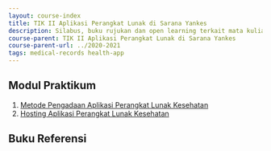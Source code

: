 ```yaml
---
layout: course-index
title: TIK II Aplikasi Perangkat Lunak di Sarana Yankes
description: Silabus, buku rujukan dan open learning terkait mata kuliah TIK II Aplikasi Perangkat Lunak di Sarana Yankes
course-parent: TIK II Aplikasi Perangkat Lunak di Sarana Yankes
course-parent-url: ../2020-2021
tags: medical-records health-app
---
```


## Modul Praktikum

1. [Metode Pengadaan Aplikasi Perangkat Lunak Kesehatan]()
2. [Hosting Aplikasi Perangkat Lunak Kesehatan]()

## Buku Referensi
